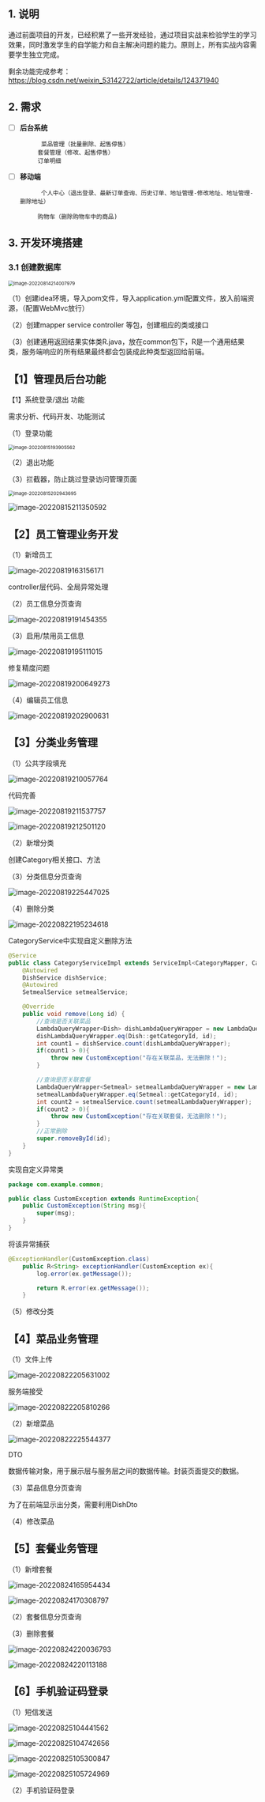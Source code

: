## 1. 说明

通过前面项目的开发，已经积累了一些开发经验，通过项目实战来检验学生的学习效果，同时激发学生的自学能力和自主解决问题的能力。原则上，所有实战内容需要学生独立完成。



剩余功能完成参考：https://blog.csdn.net/weixin_53142722/article/details/124371940



## 2. 需求

- [ ] **后台系统**
        
        	菜品管理（批量删除、起售停售）
        ​	套餐管理（修改、起售停售）
        ​	订单明细
    
- [ ] **移动端**
        
        	个人中心（退出登录、最新订单查询、历史订单、地址管理-修改地址、地址管理-删除地址）
        
        ​	购物车（删除购物车中的商品)

## 3. 开发环境搭建



### 3.1 创建数据库

<img src="瑞吉外卖项目实战说明.assets/image-20220814214007979.png" alt="image-20220814214007979" style="zoom: 67%;" />

（1）创建idea环境，导入pom文件，导入application.yml配置文件，放入前端资源，（配置WebMvc放行）

（2）创建mapper service controller 等包，创建相应的类或接口

（3）创建通用返回结果实体类R.java，放在common包下，R是一个通用结果类，服务端响应的所有结果最终都会包装成此种类型返回给前端。



## 【1】管理员后台功能

【1】系统登录/退出 功能

需求分析、代码开发、功能测试

（1）登录功能

<img src="瑞吉外卖项目实战说明.assets/image-20220815193905562.png" alt="image-20220815193905562" style="zoom:67%;" />

（2）退出功能



（3）拦截器，防止跳过登录访问管理页面

<img src="瑞吉外卖项目实战说明.assets/image-20220815202943695.png" alt="image-20220815202943695" style="zoom:67%;" />

![image-20220815211350592](瑞吉外卖项目实战说明.assets/image-20220815211350592.png)









## 【2】员工管理业务开发

（1）新增员工

![image-20220819163156171](瑞吉外卖项目实战说明.assets/image-20220819163156171.png)

controller层代码、全局异常处理



（2）员工信息分页查询

![image-20220819191454355](瑞吉外卖项目实战说明.assets/image-20220819191454355.png)



（3）启用/禁用员工信息

![image-20220819195111015](瑞吉外卖项目实战说明.assets/image-20220819195111015.png)

修复精度问题

![image-20220819200649273](瑞吉外卖项目实战说明.assets/image-20220819200649273.png)



（4）编辑员工信息

![image-20220819202900631](瑞吉外卖项目实战说明.assets/image-20220819202900631.png)



## 【3】分类业务管理

（1）公共字段填充

![image-20220819210057764](瑞吉外卖项目实战说明.assets/image-20220819210057764.png)

代码完善

![image-20220819211537757](瑞吉外卖项目实战说明.assets/image-20220819211537757.png)

![image-20220819212501120](瑞吉外卖项目实战说明.assets/image-20220819212501120.png)





（2）新增分类

创建Category相关接口、方法



（3）分类信息分页查询

![image-20220819225447025](瑞吉外卖项目实战说明.assets/image-20220819225447025.png)



（4）删除分类

![image-20220822195234618](瑞吉外卖项目实战说明.assets/image-20220822195234618.png)

CategoryService中实现自定义删除方法

```java
@Service
public class CategoryServiceImpl extends ServiceImpl<CategoryMapper, Category> implements CategoryService{
    @Autowired
    DishService dishService;
    @Autowired
    SetmealService setmealService;

    @Override
    public void remove(Long id) {
        //查询是否关联菜品
        LambdaQueryWrapper<Dish> dishLambdaQueryWrapper = new LambdaQueryWrapper<>();
        dishLambdaQueryWrapper.eq(Dish::getCategoryId, id);
        int count1 = dishService.count(dishLambdaQueryWrapper);
        if(count1 > 0){
            throw new CustomException("存在关联菜品，无法删除！");
        }

        //查询是否关联套餐
        LambdaQueryWrapper<Setmeal> setmealLambdaQueryWrapper = new LambdaQueryWrapper<>();
        setmealLambdaQueryWrapper.eq(Setmeal::getCategoryId, id);
        int count2 = setmealService.count(setmealLambdaQueryWrapper);
        if(count2 > 0){
            throw new CustomException("存在关联套餐，无法删除！");
        }
        //正常删除
        super.removeById(id);
    }
}
```

实现自定义异常类 

```java
package com.example.common;

public class CustomException extends RuntimeException{
    public CustomException(String msg){
        super(msg);
    }
}

```

将该异常捕获

```java
@ExceptionHandler(CustomException.class)
    public R<String> exceptionHandler(CustomException ex){
        log.error(ex.getMessage());

        return R.error(ex.getMessage());
    }
```



（5）修改分类



## 【4】菜品业务管理

（1）文件上传

![image-20220822205631002](瑞吉外卖项目实战说明.assets/image-20220822205631002.png)

服务端接受

![image-20220822205810266](瑞吉外卖项目实战说明.assets/image-20220822205810266.png)



（2）新增菜品

![image-20220822225544377](瑞吉外卖项目实战说明.assets/image-20220822225544377.png)



DTO

​	数据传输对象，用于展示层与服务层之间的数据传输。封装页面提交的数据。





（3）菜品信息分页查询

为了在前端显示出分类，需要利用DishDto





（4）修改菜品



## 【5】套餐业务管理

（1）新增套餐

![image-20220824165954434](瑞吉外卖项目实战说明.assets/image-20220824165954434.png)

![image-20220824170308797](瑞吉外卖项目实战说明.assets/image-20220824170308797.png)





（2）套餐信息分页查询



（3）删除套餐

![image-20220824220036793](瑞吉外卖项目实战说明.assets/image-20220824220036793.png)

![image-20220824220113188](瑞吉外卖项目实战说明.assets/image-20220824220113188.png)





## 【6】手机验证码登录

（1）短信发送

![image-20220825104441562](瑞吉外卖项目实战说明.assets/image-20220825104441562.png)

![image-20220825104742656](瑞吉外卖项目实战说明.assets/image-20220825104742656.png)

![image-20220825105300847](瑞吉外卖项目实战说明.assets/image-20220825105300847.png)

![image-20220825105724969](瑞吉外卖项目实战说明.assets/image-20220825105724969.png)















（2）手机验证码登录







 
